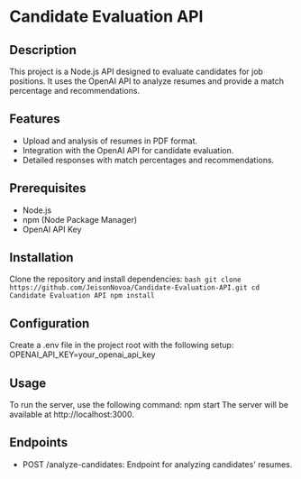 # Candidate Evaluation API

## Description

This project is a Node.js API designed to evaluate candidates for job positions. It uses the OpenAI API to analyze resumes and provide a match percentage and recommendations.

## Features

- Upload and analysis of resumes in PDF format.
- Integration with the OpenAI API for candidate evaluation.
- Detailed responses with match percentages and recommendations.

## Prerequisites

- Node.js
- npm (Node Package Manager)
- OpenAI API Key

## Installation

Clone the repository and install dependencies:
```bash git clone https://github.com/JeisonNovoa/Candidate-Evaluation-API.git cd Candidate Evaluation API npm install ```

## Configuration

Create a .env file in the project root with the following setup:
OPENAI_API_KEY=your_openai_api_key

## Usage

To run the server, use the following command:
npm start
The server will be available at http://localhost:3000.

## Endpoints

- POST /analyze-candidates: Endpoint for analyzing candidates' resumes.
